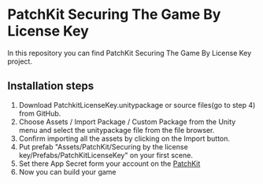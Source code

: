 # PatchKit Securing The Game By License Key

In this repository you can find PatchKit Securing The Game By License Key project.

## Installation steps

 1. Download PatchkitLicenseKey.unitypackage or source files(go to step 4) from GitHub.
 2. Choose Assets / Import Package / Custom Package from the Unity menu and select the unitypackage file from the file browser.
 3. Confirm importing all the assets by clicking on the Import button.
 4. Put prefab "Assets/PatchKit/Securing by the license key/Prefabs/PatchKitLicenseKey" on your first scene.
 5. Set there App Secret form your account on the [PatchKit](https://panel.patchkit.net/)
 6. Now you can build your game